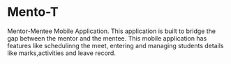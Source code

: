 # Mento-T
Mentor-Mentee Mobile Application. This application is built to bridge the gap between the mentor and the mentee. This mobile application has features like schedulinng the meet, entering and managing students details like marks,activities and leave record.
